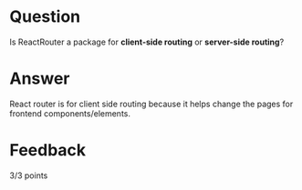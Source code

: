 # Question

Is ReactRouter a package for **client-side routing** or **server-side routing**?

# Answer

React router is for client side routing because it helps change the pages for frontend components/elements. 


# Feedback

3/3 points